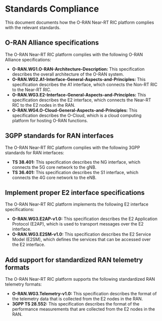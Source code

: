 # Standards Compliance

This document documents how the O-RAN Near-RT RIC platform complies with the relevant standards.

## O-RAN Alliance specifications

The O-RAN Near-RT RIC platform complies with the following O-RAN Alliance specifications:

*   **O-RAN.WG1.O-RAN-Architecture-Description:** This specification describes the overall architecture of the O-RAN system.
*   **O-RAN.WG2.A1-Interface-General-Aspects-and-Principles:** This specification describes the A1 interface, which connects the Non-RT RIC to the Near-RT RIC.
*   **O-RAN.WG3.E2-Interface-General-Aspects-and-Principles:** This specification describes the E2 interface, which connects the Near-RT RIC to the E2 nodes in the RAN.
*   **O-RAN.WG4.O-Cloud-General-Aspects-and-Principles:** This specification describes the O-Cloud, which is a cloud computing platform for hosting O-RAN functions.

## 3GPP standards for RAN interfaces

The O-RAN Near-RT RIC platform complies with the following 3GPP standards for RAN interfaces:

*   **TS 38.401:** This specification describes the NG interface, which connects the 5G core network to the gNB.
*   **TS 36.401:** This specification describes the S1 interface, which connects the 4G core network to the eNB.

## Implement proper E2 interface specifications

The O-RAN Near-RT RIC platform implements the following E2 interface specifications:

*   **O-RAN.WG3.E2AP-v1.0:** This specification describes the E2 Application Protocol (E2AP), which is used to transport messages over the E2 interface.
*   **O-RAN.WG3.E2SM-v1.0:** This specification describes the E2 Service Model (E2SM), which defines the services that can be accessed over the E2 interface.

## Add support for standardized RAN telemetry formats

The O-RAN Near-RT RIC platform supports the following standardized RAN telemetry formats:

*   **O-RAN.WG3.Telemetry-v1.0:** This specification describes the format of the telemetry data that is collected from the E2 nodes in the RAN.
*   **3GPP TS 28.552:** This specification describes the format of the performance measurements that are collected from the E2 nodes in the RAN.

